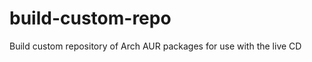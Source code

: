 build-custom-repo
=================

Build custom repository of Arch AUR packages for use with the live CD
